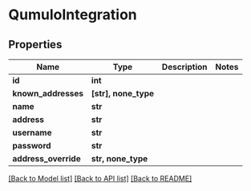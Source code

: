 # QumuloIntegration


## Properties

Name | Type | Description | Notes
------------ | ------------- | ------------- | -------------
**id** | **int** |  | 
**known_addresses** | **[str], none_type** |  | 
**name** | **str** |  | 
**address** | **str** |  | 
**username** | **str** |  | 
**password** | **str** |  | 
**address_override** | **str, none_type** |  | 

[[Back to Model list]](../#documentation-for-models) [[Back to API list]](../#documentation-for-api-endpoints) [[Back to README]](../)


